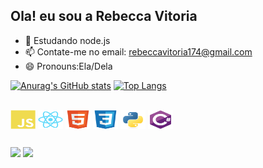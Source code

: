 ## Ola! eu sou a Rebecca Vitoria
- 🌱 Estudando node.js
- 📫 Contate-me no email: rebeccavitoria174@gmail.com
- 😄 Pronouns:Ela/Dela

[![Anurag's GitHub stats](https://github-readme-stats.vercel.app/api?username=RebeccaReis&show_icons=true&theme=tokyonight&count_private=true&include_all_commits=true&line_height=33px)](https://github.com/RebeccaReis/github-readme-stats)
[![Top Langs](https://github-readme-stats.vercel.app/api/top-langs/?username=RebeccaReis&show_icons=true&theme=tokyonight&card_width=500px)](https://github.com/RebeccaReis/github-readme-stats)

<div style="display: inline_block"><br>
  <img align="center" alt="becca-Js" height="30" width="40" src="https://raw.githubusercontent.com/devicons/devicon/master/icons/javascript/javascript-plain.svg">
  <img align="center" alt="becca-React" height="30" width="40" src="https://raw.githubusercontent.com/devicons/devicon/master/icons/react/react-original.svg">
  <img align="center" alt="becca-HTML" height="30" width="40" src="https://raw.githubusercontent.com/devicons/devicon/master/icons/html5/html5-original.svg">
  <img align="center" alt="becca-CSS" height="30" width="40" src="https://raw.githubusercontent.com/devicons/devicon/master/icons/css3/css3-original.svg">
  <img align="center" alt="Rafa-Python" height="30" width="40" src="https://raw.githubusercontent.com/devicons/devicon/master/icons/python/python-original.svg">
  <img align="center" alt="becca-Csharp" height="30" width="40" src="https://raw.githubusercontent.com/devicons/devicon/master/icons/csharp/csharp-original.svg">
</div>

##

<div> 
  <a href = "mailto:rebeccavitoria174@gmail.com"><img src="https://img.shields.io/badge/-Gmail-%23333?style=for-the-badge&logo=gmail&logoColor=white" target="_blank"></a>
  <a href="https://www.linkedin.com/in/rebecca-vitoria-dos-santos-a841631b5/" target="_blank"><img src="https://img.shields.io/badge/-LinkedIn-%230077B5?style=for-the-badge&logo=linkedin&logoColor=white" target="_blank"></a> 
  
</div>
